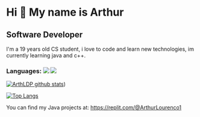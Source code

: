 Hi 👋 My name is Arthur
==========================

Software Developer
-----------------------------

I'm a 19 years old CS student, i love to code and learn new technologies, im currently learning java and c++.

### Languages: <img src = "https://img.shields.io/badge/C%2B%2B-00599C?style=for-the-badge&logo=c%2B%2B&logoColor=white"/> <img src = "https://img.shields.io/badge/Java-f20707?style=for-the-badge&logo=java&logoColor=blue"/>

[![ArthLDP github stats](https://github-readme-stats.vercel.app/api?username=ArthLDP&show_icons=true&title_color=fff&icon_color=37aaff&text_color=f8f8f2&bg_color=171c24&count_private=true)](https://github.com/ArthLDP))

[![Top Langs](https://github-readme-stats.vercel.app/api/top-langs/?username=ArthLDP&layout=compact&title_color=fff&text_color=f8f8f2&hide=java&bg_color=171c24)](https://github.com/ArthLDP)

You can find my Java projects at: https://replit.com/@ArthurLourenco1
